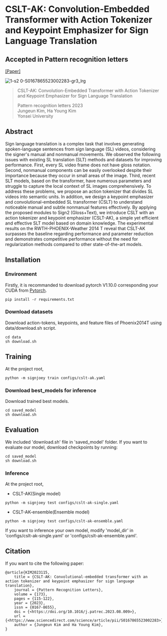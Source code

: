 # CSLT-AK: Convolution-Embedded Transformer with Action Tokenizer and Keypoint Emphasizer for Sign Language Translation
## Accepted in Pattern recognition letters

[[Paper]](💥)

![1-s2 0-S0167865523002283-gr3_lrg](https://github.com/jekim5418/CSLT-AK/assets/60121575/25db17e2-15fc-4000-9774-9457a63b9c62)

> CSLT-AK: Convolution-Embedded Transformer with Action Tokenizer and Keypoint Emphasizer for Sign Language Translation
>
>Pattern recognition letters 2023\
>Jungeun Kim, Ha Young Kim\
>Yonsei University
>

## Abstract

Sign language translation is a complex task that involves generating spoken-language sentences from sign language (SL) videos, considering the signer's manual and nonmanual movements. We observed the following issues with existing SL translation (SLT) methods and datasets for improving performance. First, every SL video frame does not have gloss notation. Second, nonmanual components can be easily overlooked despite their importance because they occur in small areas of the image. Third, recent SLT models, based on the transformer, have numerous parameters and struggle to capture the local context of SL images comprehensively. To address these problems, we propose an action tokenizer that divides SL videos into semantic units. In addition, we design a keypoint emphasizer and convolutional-embedded SL transformer (CSLT) to understand noticeable manual and subtle nonmanual features effectively. By applying the proposed modules to Sign2 (Gloss+Text), we introduce CSLT with an action tokenizer and keypoint emphasizer (CSLT-AK), a simple yet efficient and effective SLT model based on domain knowledge. The experimental results on the RWTH-PHOENIX-Weather 2014 T reveal that CSLT-AK surpasses the baseline regarding performance and parameter reduction and demonstrates competitive performance without the need for regularization methods compared to other state-of-the-art models.

## Installation

### Environment

Firstly, it is recommanded to download pytorch V1.10.0 corresponding your CUDA from [Pytorch](https://pytorch.org/get-started/previous-versions/). 
```
pip install -r requirements.txt 
```

### Download datasets

Download action-tokens, keypoints, and feature files of Phoenix2014T using data/download.sh script.
```
cd data
sh download.sh
```

## Training
At the project root,
```
python -m signjoey train configs/cslt-ak.yaml
```

### Download best_models for inference

Download trained best models.
```
cd saved_model
sh download.sh
```

## Evaluation
We included 'download.sh' file in 'saved_model' folder.
If you want to evaluate our model, download checkpoints by running:
```
cd saved_model
sh download.sh
```

### Inference
At the project root,
- CSLT-AK(Single model)
```
python -m signjoey test configs/cslt-ak-single.yaml
```

- CSLT-AK-ensemble(Ensemble model)
```
python -m signjoey test configs/cslt-ak-ensemble.yaml
```

If you want to inference your own model, modify 'model_dir' in 'configs/cslt-ak-single.yaml' or 'configs/cslt-ak-ensemble.yaml'.


## Citation
If you want to cite the following paper:

```
@article{KIM2023115,
	title = {CSLT-AK: Convolutional-embedded transformer with an action tokenizer and keypoint emphasizer for sign language translation},
	journal = {Pattern Recognition Letters},
	volume = {173},
	pages = {115-122},
	year = {2023},
	issn = {0167-8655},
	doi = {<https://doi.org/10.1016/j.patrec.2023.08.009>},
	url = {<https://www.sciencedirect.com/science/article/pii/S0167865523002283>},
	author = {Jungeun Kim and Ha Young Kim},
}
```

